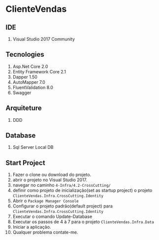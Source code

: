 # ClienteVendas

## IDE
1. Visual Studio 2017 Community

## Tecnologies
1. Asp.Net Core 2.0
2. Entity Framework Core 2.1
3. Dapper 1.50
4. AutoMapper 7.0
5. FluentValidation 8.0
6. Swagger

## Arquiteture
1. DDD

## Database
1. Sql Server Local DB

## Start Project
1. Fazer o clone ou download do projeto.
2. abrir o projeto no Visual Studio 2017.
3. navegar no caminho `4-Infra/4.2-CrossCutting/`
4. definir como projeto de inicialização(set as startup project) o projeto `ClienteVendas.Infra.CrossCutting.Identity`
5. Abrir o `Package Manager Console`
6. Configurar o projeto padrão(default project) para `ClienteVendas.Infra.CrossCutting.Identity`
7. Executar o comando Update-Database
8. Executar os passos de 4 à 7 para o projeto `ClienteVendas.Infra.Data`
9. Iniciar a aplicação.
6. Qualquer problema contate-me.
